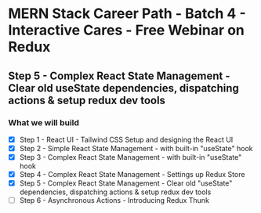 # MERN Stack Career Path - Batch 4 - Interactive Cares - Free Webinar on Redux

## Step 5 - Complex React State Management - Clear old useState dependencies, dispatching actions & setup redux dev tools

### What we will build

-   [x] Step 1 - React UI - Tailwind CSS Setup and designing the React UI
-   [x] Step 2 - Simple React State Management - with built-in "useState" hook
-   [x] Step 3 - Complex React State Management - with built-in "useState" hook
-   [x] Step 4 - Complex React State Management - Settings up Redux Store
-   [x] Step 5 - Complex React State Management - Clear old "useState" dependencies, dispatching actions & setup redux dev tools
-   [ ] Step 6 - Asynchronous Actions - Introducing Redux Thunk

